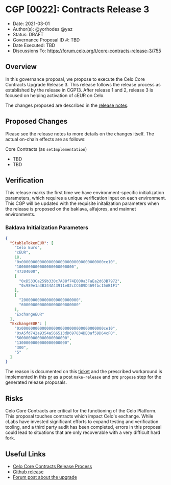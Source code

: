 # CGP [0022]: Contracts Release 3

- Date: 2021-03-01
- Author(s): @yorhodes @yaz
- Status: DRAFT
- Governance Proposal ID #: TBD
- Date Executed: TBD
- Discussions To: https://forum.celo.org/t/core-contracts-release-3/755 

## Overview

In this governance proposal, we propose to execute the Celo Core Contracts Upgrade Release 3. This release follows the release process as established by the release in CGP13. After release 1 and 2, release 3 is focused on helping activation of cEUR on Celo.

The changes proposed are described in the [release notes](https://github.com/celo-org/celo-monorepo/releases/tag/celo-core-contracts-v3.rc0). 

## Proposed Changes

Please see the release notes to more details on the changes itself. The actual on-chain effects are as follows:

Core Contracts (as `setImplementation`)
* TBD
* TBD

## Verification

This release marks the first time we have environment-specific initialization parameters, which requires a unique verification input on each environment. This CGP will be updated with the requisite initalization parameters when the release is proposed on the baklava, alfajores, and mainnet environments.

### Baklava Initialization Parameters

```json
{
  "StableTokenEUR": [
    "Celo Euro",
    "cEUR",
    18,
    "0x000000000000000000000000000000000000ce10",
    "1000000000000000000000000",
    "47304000",
    [
      "0xD533Ca259b330c7A88f74E000a3FaEa2d63B7972",
      "0x989e1a3B344A43911e02cCC609D469fbc15AB1F1"
    ],
    [
      "2000000000000000000000000",
      "6000000000000000000000000"
    ],
    "ExchangeEUR"
  ],
  "ExchangeEUR": [
    "0x000000000000000000000000000000000000ce10",
    "0xA5fd742a9354a566513dD697834DB3af59D64cF0",
    "5000000000000000000000",
    "1300000000000000000000",
    "300",
    "5"
  ]
}
```

The reason is documented on this [ticket](https://github.com/celo-org/celo-monorepo/issues/7171) and the prescribed workaround is implemented in this [pr](https://github.com/celo-org/celo-monorepo/pull/7267) as a post `make-release` and pre `propose` step for the generated release proposals.

## Risks

Celo Core Contracts are critical for the functioning of the Celo Platform. This proposal touches contracts which impact Celo's exchange. While cLabs have invested significant efforts to expand testing and verification tooling, and a third party audit has been completed, errors in this proposal could lead to situations that are only recoverable with a very difficult hard fork.

## Useful Links

* [Celo Core Contracts Release Process](https://docs.celo.org/community/release-process/smart-contracts)
* [Github release](https://github.com/celo-org/celo-monorepo/releases/tag/celo-contracts-v3.rc0)
* [Forum post about the upgrade](https://forum.celo.org/t/contracts-release-2/719)
